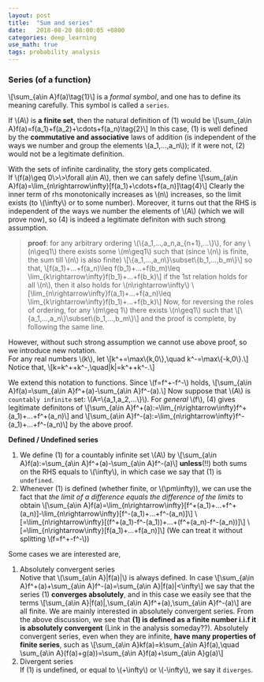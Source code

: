 ```yaml
---
layout: post
title:  "Sum and series"
date:   2018-08-20 08:00:05 +0800
categories: deep_learning
use_math: true
tags: probability analysis
---
```


### Series (of a function)

\\[\sum_\{a\in A\}f(a)\tag\{1\}\\]
is a _formal symbol_, and one has to define its meaning carefully. This symbol is called a `series`.

If \\(A\\) is __a finite set__, then the natural definition of (1) would be
\\[\sum_\{a\in A\}f(a)=f(a\_1)+f(a\_2)+\cdots+f(a\_n)\tag\{2\}\\]
In this case, (1) is well defined by the __commutative and associative__ laws of addition (is independent of the ways we number and group the elements \\(a_1,...,a_n\\)); if it were not, (2) would not be a legitimate definition.

With the sets of infinite cardinality, the story gets complicated.  
If \\(f(a)\geq 0\\>\\>\forall a\in A\\), then we can safely define
\\[\sum_\{a\in A\}f(a)=\lim_\{n\rightarrow\infty\}\[f(a_1)+\cdots+f(a_n)\]\tag\{4\}\\] 
Clearly the inner term of rhs monotonically increases as \\(n\\) increases, so the limit exists (to \\(\infty\\) or to some number). Moreover, it turns out that the RHS is independent of the ways we number the elements of \\(A\\) (which we will prove now), so (4) is indeed a legitimate definiton with such strong assumption.  

> __proof__: for any arbitrary ordering \\(\\{a_1,...,a_n,a_\{n+1\},...\\}\\), for any \\(n\geq1\\) there exists some \\(m\geq1\\) such that (since \\(n\\) is finite, the sum till \\(n\\) is also finite)
\\[\\{a_1,...,a_n\\}\subset\\{b_1,...,b_m\\}\\]
so that, 
\\[f(a_1)+...+f(a_n)\leq f(b_1)+...+f(b_m)\leq \lim\_\{k\rightarrow\infty\}f(b_1)+...+f(b_k)\\]
if the 1st relation holds for all \\(n\\), then it also holds for \\(n\rightarrow\\infty\\)
\\[\lim\_\{n\rightarrow\infty\}f(a_1)+...+f(a_n)\leq \lim\_\{k\rightarrow\infty\}f(b_1)+...+f(b_k)\\]
Now, for reversing the roles of ordering, for any \\(m\geq 1\\) there exists \\(n\geq1\\) such that
\\[\\{a_1,...,a_n\\}\subset\\{b_1,...,b_m\\}\\]
and the proof is complete, by following the same line.

However, without such strong assumption we cannot use above proof, so we introduce new notation.  
For any real numbers \\(k\\), let
\\[k^+=\max\\{k,0\\},\quad k^-=\max\\{-k,0\\}.\\]
Notice that,
\\[k=k^++k^-,\quad\|k\|=k^++k^-.\\]

We extend this notation to functions. Since \\(f=f^+-f^-\\) holds,
\\[\sum\_\{a\in A\}f(a)=\sum\_\{a\in A\}f^+(a)-\sum\_\{a\in A\}f^-(a).\\]
Now suppose that \\(A\\) is `countably infinite` set: \\(A=\\{a_1,a_2,...\\}\\). For _general_ \\(f\\), (4) gives legitimate definitons of
\\[\sum\_\{a\in A\}f^+(a):=\lim\_\{n\rightarrow\infty\}f^+(a_1)+...+f^+(a_n)\\]
and
\\[\sum\_\{a\in A\}f^-(a):=\lim\_\{n\rightarrow\infty\}f^-(a_1)+...+f^-(a_n)\\]
by the above proof.  

__Defined / Undefined series__
1. We define (1) for a countably infinite set \\(A\\) by
\\[\sum\_\{a\in A\}f(a):=\sum\_\{a\in A\}f^+(a)-\sum\_\{a\in A\}f^-(a)\\]
__unless__(!!) both sums on the RHS equals to \\(\infty\\), in which case we say that (1) is `undefined`.
2. Whenever (1) is defined (whether finite, or \\(\pm\infty)), we can use the fact that _the limit of a difference equals the difference of the limits_ to obtain
\\[\sum\_\{a\in A\}f(a)=\lim\_\{n\rightarrow\infty\}[f^+(a_1)+...+f^+(a_n)]-\lim\_\{n\rightarrow\infty\}[f^-(a_1)+...+f^-(a_n)]\\]
\\[=\lim\_\{n\rightarrow\infty\}[(f^+(a_1)-f^-(a_1))+...+(f^+(a_n)-f^-(a_n))]\\]
\\[=\lim\_\{n\rightarrow\infty\}[f(a_1)+...+f(a_n)]\\]
(We can treat it without splitting \\(f=f^+-f^-\\))

Some cases we are interested are,
1. Absolutely convergent series  
Notive that \\(\sum\_\{a\in A\}\|f(a)\|\\) is always defined. In case
\\[\sum\_\{a\in A\}f^+(a)+\sum\_\{a\in A\}f^-(a)=\sum\_\{a\in A\}\|f(a)\|<\infty\\]
we say that the series (1) __converges absolutely__, and in this case we easily see that the terms
\\[\sum\_\{a\in A\}\|f(a)\|,\sum\_\{a\in A\}f^+(a),\sum\_\{a\in A\}f^-(a)\\]
are all finite. We are mainly interested in absolutely convergent series. From the above discussion, we see that __(1) is defined as a finite number i.i.f it is absolutely convergent__ (Link in the analysis someday??). Absolutely convergent series, even when they are infinite, __have many properties of finite series__, such as
\\[\sum\_\{a\in A\}kf(a)=k\sum\_\{a\in A\}f(a),\quad \sum\_\{a\in A\}(f(a)+g(a))=\sum\_\{a\in A\}f(a)+\sum\_\{a\in A\}g(a)\\]
2. Divergent series  
If (1) is undefined, or equal to \\(+\infty\\) or \\(-\infty\\), we say it `diverges`.
